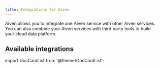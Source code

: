 ```yaml
---
title: Integrations for Aiven
---
```


Aiven allows you to integrate one Aiven service with other
Aiven services. You can also combine your Aiven
services with third party tools to build your cloud data
platform.

## Available integrations

import DocCardList from '@theme/DocCardList';

<DocCardList />
